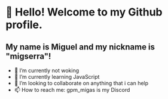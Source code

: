 # 👋 Hello! Welcome to my Github profile.
## My name is Miguel and my nickname is "migserra"!
- 🔭 I’m currently not woking
- 🌱 I’m currently learning JavaScript
- 👯 I’m looking to collaborate on anything that i can help
- 📫 How to reach me: gpm_migas is my Discord
